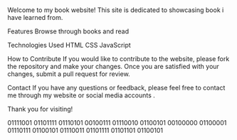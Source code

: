 #
Welcome to my book website! This site is dedicated to showcasing book i have learned from.

Features
Browse through  books and read 

Technologies Used
HTML
CSS
JavaScript

How to Contribute
If you would like to contribute to the website, please fork the repository and make your changes. Once you are satisfied with your changes, submit a pull request for review.

Contact
If you have any questions or feedback, please feel free to contact me through my website or social media accounts .

Thank you for visiting!

01111001 01101111 01110101 00100111 01110010 01100101 00100000 01100001 01110111 01100101 01110011 01101111 01101101 01100101
